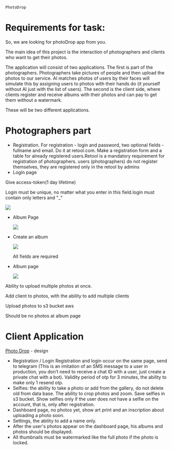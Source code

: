 `PhotoDrop`

<h1>Requirements for task:</h1>

So, we are looking for photoDrop app from you.

The main idea of this project is the interaction of photographers and clients who want to get their photos.

The application will consist of two applications. The first is part of the photographers. Photographers take pictures of people and then upload the photos to our service. AI matches photos of users by their faces will simulate this by assigning users to photos with their hands do (it yourself without AI just with the list of users). The second is the client side, where clients register and receive albums with their photos and can pay to get them without a watermark.

These will be two different applications.

# Photographers part

- Registration. For registration - login and password, two optional fields - fullname and email. Do it at retool.com. Make a registration form and a table for already registered users.Retool is a mandatory requirement for registration of photographers. users (photographers) do not register themselves, they are registered only in the retool by admins
- Login page

Give access-token(1 day lifetime)

Login must be unique, no matter what you enter in this field.login must contain only letters and "\_"

<img src="https://i.ibb.co/Q8K0zCX/login.jpg"  border="0">

- Album Page

  <img src="https://i.ibb.co/tzq9wqZ/login.jpg" border="0">

- Create an album

  <img src="https://i.ibb.co/bRjgxNF/login.jpg" border="0">

  All fields are required

- Album page

  <img src="https://i.ibb.co/3B2rTxF/login.jpg" border="0">

Ability to upload multiple photos at once.

Add client to photos, with the ability to add multiple clients

Upload photos to s3 bucket aws

Should be no photos at album page

# Client Application

[Photo Drop](<https://www.figma.com/file/BEheqNi5XyVogJ3hBreV2f/Lambda---PhotoPass-Designs---WORKING-COPY-(Copy)-(Copy)?type=design&node-id=711-104&t=M8WUf9H7TCwq5qt3-0>) - design

- Registration / Login Registration and login occur on the same page, send to telegram (This is an imitation of an SMS message to a user in production, you don’t need to receive a chat ID with a user, just create a private chat with a bot). Validity period of otp for 3 minutes, the ability to make only 1 resend otp.
- Selfies: the ability to take a photo or add from the gallery, do not delete old from data base. The ability to crop photos and zoom. Save selfies in s3 bucket. Show selfies only if the user does not have a selfie on the account, that is, only after registration.
- Dashboard page, no photos yet, show art print and an inscription about uploading a photo soon.
- Settings, the ability to add a name only.
- After the user's photos appear on the dashboard page, his albums and photos should be displayed.
- All thumbnails must be watermarked like the full photo if the photo is locked.
